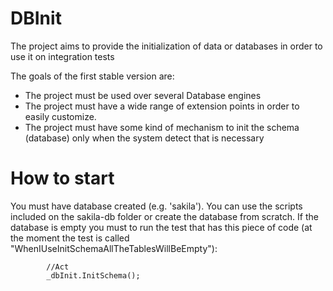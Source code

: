 DBInit
======

The project aims to provide the initialization of data or databases in order to use it on integration tests

The goals of the first stable version are:

  * The project must be used over several Database engines
  * The project must have a wide range of extension points in order to easily customize.
  * The project must have some kind of mechanism to init the schema (database) only when the system detect that is necessary

How to start
======

You must have database created (e.g. 'sakila'). You can use the scripts included on the sakila-db folder or create the database from scratch.
If the database is empty you must to run the test that has this piece of code (at the moment the test is called "WhenIUseInitSchemaAllTheTablesWillBeEmpty"):

            //Act
            _dbInit.InitSchema();

